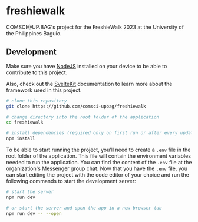 # freshiewalk

COMSCI&#8203;@UP.BAG's project for the FreshieWalk 2023 at the University of the Philippines Baguio.

## Development

Make sure you have [NodeJS](https://nodejs.org) installed on your device to be able to contribute to this project.

Also, check out the [SvelteKit](https://kit.svelte.dev) documentation to learn more about the framework used in this project.

```bash
# clone this repository
git clone https://github.com/comsci-upbag/freshiewalk

# change directory into the root folder of the application
cd freshiewalk

# install dependencies (required only on first run or after every update on package.json)
npm install
```

To be able to start running the project, you'll need to create a `.env` file in the root folder of the application. This file will contain the environment variables needed to run the application. You can find the content of the `.env` file at the organization's Messenger group chat. Now that you have the `.env` file, you can start editing the project with the code editor of your choice and run the following commands to start the development server:

```bash
# start the server
npm run dev

# or start the server and open the app in a new browser tab
npm run dev -- --open
```

